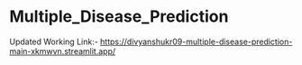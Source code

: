 # Multiple_Disease_Prediction

Updated Working Link:- https://divyanshukr09-multiple-disease-prediction-main-xkmwvn.streamlit.app/
